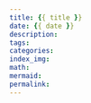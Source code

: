 ```yaml
---
title: {{ title }}
date: {{ date }}
description: 
tags: 
categories: 
index_img:
math: 
mermaid: 
permalink: 
---
```

